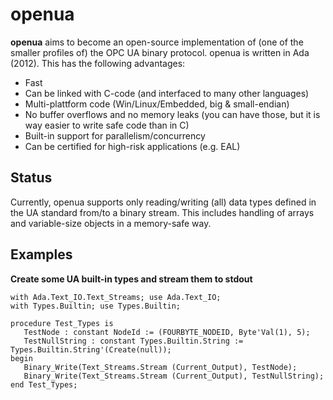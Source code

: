 openua
======

**openua** aims to become an open-source implementation of (one of the smaller profiles of) the OPC UA binary protocol.
openua is written in Ada (2012). This has the following advantages:


* Fast
* Can be linked with C-code (and interfaced to many other languages)
* Multi-plattform code (Win/Linux/Embedded, big & small-endian)
* No buffer overflows and no memory leaks (you can have those, but it is way easier to write safe code than in C)
* Built-in support for parallelism/concurrency
* Can be certified for high-risk applications (e.g. EAL)

Status
------
Currently, openua supports only reading/writing (all) data types defined in the UA standard from/to a binary stream. This includes handling of arrays and variable-size objects in a memory-safe way.

Examples
--------

**Create some UA built-in types and stream them to stdout**

    with Ada.Text_IO.Text_Streams; use Ada.Text_IO; 
    with Types.Builtin; use Types.Builtin;
 
    procedure Test_Types is
       TestNode : constant NodeId := (FOURBYTE_NODEID, Byte'Val(1), 5);
       TestNullString : constant Types.Builtin.String := Types.Builtin.String'(Create(null));
    begin
       Binary_Write(Text_Streams.Stream (Current_Output), TestNode);
       Binary_Write(Text_Streams.Stream (Current_Output), TestNullString);
    end Test_Types;
